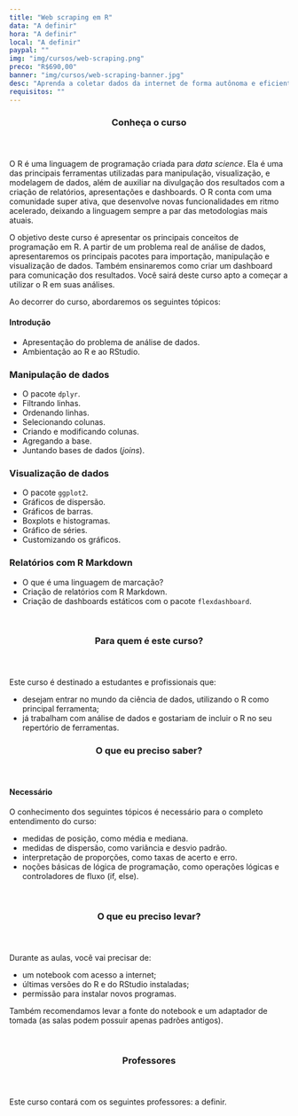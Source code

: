 ```yaml
---
title: "Web scraping em R"
data: "A definir"
hora: "A definir"
local: "A definir"
paypal: ""
img: "img/cursos/web-scraping.png"
preco: "R$690,00"
banner: "img/cursos/web-scraping-banner.jpg"
desc: "Aprenda a coletar dados da internet de forma autônoma e eficiente utilizando o R."
requisitos: ""
---
```



<header class="section-header">
  <h3>Conheça o curso</h3>
</header>

O R é uma linguagem de programação criada para *data science*. Ela é uma das principais ferramentas utilizadas para manipulação, visualização, e modelagem de dados, além de auxiliar na divulgação dos resultados com a criação de relatórios, apresentações e dashboards. O R conta com uma comunidade super ativa, que desenvolve novas funcionalidades em ritmo acelerado, deixando a linguagem sempre a par das metodologias mais atuais.

O objetivo deste curso é apresentar os principais conceitos de programação em R. A partir de um problema real de análise de dados, apresentaremos os principais pacotes para importação, manipulação e visualização de dados. Também ensinaremos como criar um dashboard para comunicação dos resultados. Você sairá deste curso apto a começar a utilizar o R em suas análises.

Ao decorrer do curso, abordaremos os seguintes tópicos:

#### Introdução

- Apresentação do problema de análise de dados.
- Ambientação ao R e ao RStudio.

### Manipulação de dados

- O pacote `dplyr`.
- Filtrando linhas.
- Ordenando linhas.
- Selecionando colunas.
- Criando e modificando colunas.
- Agregando a base.
- Juntando bases de dados (*joins*).

### Visualização de dados

- O pacote `ggplot2`.
- Gráficos de dispersão.
- Gráficos de barras.
- Boxplots e histogramas.
- Gráfico de séries.
- Customizando os gráficos.

### Relatórios com R Markdown

- O que é uma linguagem de marcação?
- Criação de relatórios com R Markdown.
- Criação de dashboards estáticos com o pacote `flexdashboard`.




<br>
<header class="section-header">
  <h3>Para quem é este curso?</h3>
</header>

Este curso é destinado a estudantes e profissionais que:

- desejam entrar no mundo da ciência de dados, utilizando o R como principal ferramenta;
- já trabalham com análise de dados e gostariam de incluir o R no seu repertório de ferramentas.




<header class="section-header">
  <h3>O que eu preciso saber?</h3>
</header>

#### Necessário
        
O conhecimento dos seguintes tópicos é necessário para o completo entendimento do curso:

- medidas de posição, como média e mediana.
- medidas de dispersão, como variância e desvio padrão.
- interpretação de proporções, como taxas de acerto e erro.
- noções básicas de lógica de programação, como operações lógicas e controladores de fluxo (if, else).




<br>
<header class="section-header">
  <h3>O que eu preciso levar?</h3>
</header>

Durante as aulas, você vai precisar de:

- um notebook com acesso a internet;
- últimas versões do R e do RStudio instaladas;
- permissão para instalar novos programas.

Também recomendamos levar a fonte do notebook e um adaptador de tomada (as salas podem possuir apenas padrões antigos).



<br>
<header class="section-header">
  <h3>Professores</h3>
</header>

Este curso contará com os seguintes professores: a definir.